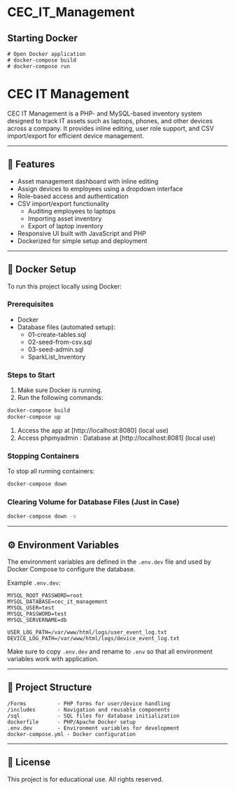 # CEC_IT_Management

## Starting Docker
    # Open Docker application
    # docker-compose build 
    # docker-compose run 

# CEC IT Management

CEC IT Management is a PHP- and MySQL-based inventory system designed to track IT assets such as laptops, phones, and other devices across a company. It provides inline editing, user role support, and CSV import/export for efficient device management.

---

## 🚀 Features

- Asset management dashboard with inline editing
- Assign devices to employees using a dropdown interface
- Role-based access and authentication
- CSV import/export functionality
  - Auditing employees to laptops
  - Importing asset inventory
  - Export of laptop inventory
- Responsive UI built with JavaScript and PHP
- Dockerized for simple setup and deployment

---

## 🐳 Docker Setup

To run this project locally using Docker:

### Prerequisites

- Docker
- Database files (automated setup):
  - 01-create-tables.sql
  - 02-seed-from-csv.sql
  - 03-seed-admin.sql
  - SparkList_Inventory

### Steps to Start

1. Make sure Docker is running.
2. Run the following commands:

```bash
docker-compose build
docker-compose up
```

1. Access the app at [http://localhost:8080] (local use)
2. Access phpmyadmin : Database at [http://localhost:8081] (local use)

### Stopping Containers

To stop all running containers:

```bash
docker-compose down
```

### Clearing Volume for Database Files (Just in Case)
```bash
docker-compose down -v
```

---

## ⚙️ Environment Variables

The environment variables are defined in the `.env.dev` file and used by Docker Compose to configure the database.

Example `.env.dev`:

```
MYSQL_ROOT_PASSWORD=root
MYSQL_DATABASE=cec_it_management
MYSQL_USER=test
MYSQL_PASSWORD=test
MYSQL_SERVERNAME=db

USER_LOG_PATH=/var/www/html/logs/user_event_log.txt
DEVICE_LOG_PATH=/var/www/html/logs/device_event_log.txt
```

Make sure to copy `.env.dev` and rename to `.env` so that all environment variables work with application.

---

## 📂 Project Structure

```
/Forms          - PHP forms for user/device handling
/includes       - Navigation and reusable components
/sql            - SQL files for database initialization
dockerfile      - PHP/Apache Docker setup
.env.dev        - Environment variables for development
docker-compose.yml - Docker configuration
```

---

## 📄 License

This project is for educational use. All rights reserved.
